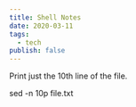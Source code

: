 ```yaml
---
title: Shell Notes
date: 2020-03-11
tags:
  - tech
publish: false
---
```


Print just the 10th line of the file.

sed -n 10p file.txt
